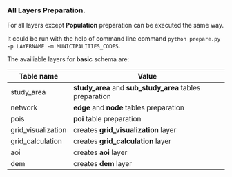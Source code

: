 ### All Layers Preparation. 

For all layers except **Population** preparation can be executed the same way.

It could be run with the help of command line command `python prepare.py -p LAYERNAME -m MUNICIPALITIES_CODES`.

The availiable layers for **basic** schema are:

|Table name| Value |
|------------|------|
|study_area| **study_area** and **sub_study_area** tables preparation |
|network| **edge** and **node** tables preparation |
|pois| **poi** table preparation |
|grid_visualization| creates **grid_visualization** layer |
|grid_calculation| creates **grid_calculation** layer |
|aoi| creates **aoi** layer |
|dem| creates **dem** layer|
